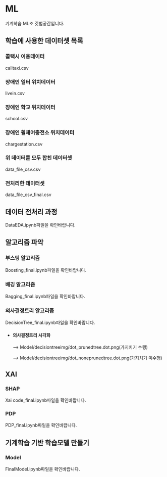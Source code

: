 # ML
기계학습 ML조 깃헙공간입니다.

## 학습에 사용한 데이터셋 목록
### 콜택시 이용데이터
calltaxi.csv
### 장애인 일터 위치데이터
livein.csv
### 장애인 학교 위치데이터
school.csv
### 장애인 휠체어충전소 위치데이터
chargestation.csv
### 위 데이터를 모두 합친 데이터셋
data_file_csv.csv
### 전처리한 데이터셋
data_file_csv_final.csv

## 데이터 전처리 과정
DataEDA.ipynb파일을 확인바랍니다.

## 알고리즘 파악
### 부스팅 알고리즘
Boosting_final.ipynb파일을 확인바랍니다.
### 배깅 알고리즘
Bagging_final.ipynb파일을 확인바랍니다.
### 의사결정트리 알고리즘
DecisionTree_final.ipynb파일을 확인바랍니다.
 - #### 의사결정트리 시각화
   --> Model/decisiontreeimg/dot_prunedtree.dot.png(가지치기 수행)
   
   --> Model/decisiontreeimg/dot_noneprunedtree.dot.png(가지치기 미수행)

## XAI
### SHAP
Xai code_final.ipynb파일을 확인바랍니다.
### PDP
PDP_final.ipynb파일을 확인바랍니다.

## 기계학습 기반 학습모델 만들기
### Model
FinalModel.ipynb파일을 확인바랍니다.
